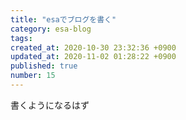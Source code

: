 ```yaml
---
title: "esaでブログを書く"
category: esa-blog
tags: 
created_at: 2020-10-30 23:32:36 +0900
updated_at: 2020-11-02 01:28:22 +0900
published: true
number: 15
---
```


書くようになるはず
